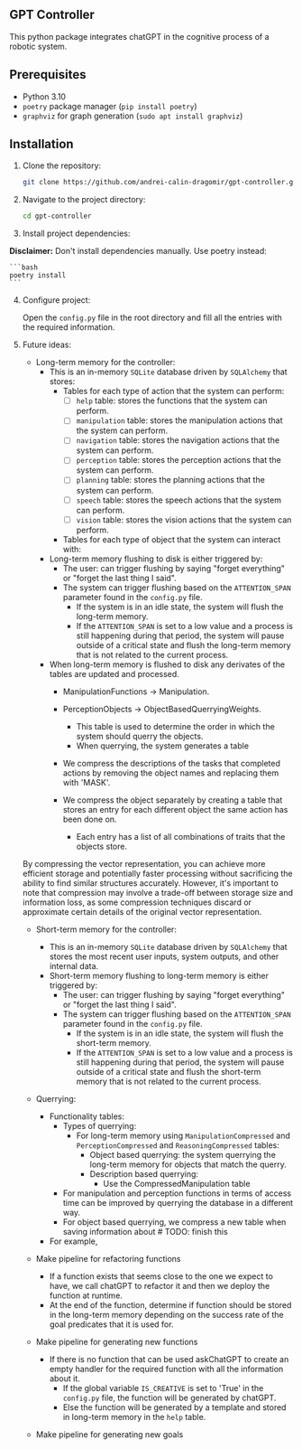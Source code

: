 ## GPT Controller

This python package integrates chatGPT in the cognitive process of a robotic system.

## Prerequisites

- Python 3.10
- `poetry` package manager (`pip install poetry`)
- `graphviz` for graph generation (`sudo apt install graphviz`) 

## Installation

1. Clone the repository:

   ```bash
   git clone https://github.com/andrei-calin-dragomir/gpt-controller.git

2. Navigate to the project directory:

    ```bash
    cd gpt-controller

3. Install project dependencies:

**Disclaimer:** Don't install dependencies manually. Use poetry instead:

    ```bash
    poetry install
    ```
4. Configure project:

    Open the `config.py` file in the root directory and fill all the entries with the required information.

5. Future ideas:
    - Long-term memory for the controller:
        - This is an in-memory `SQLite` database driven by `SQLAlchemy` that stores:
            - Tables for each type of action that the system can perform:
                - [ ] `help` table: stores the functions that the system can perform.
                - [ ] `manipulation` table: stores the manipulation actions that the system can perform.
                - [ ] `navigation` table: stores the navigation actions that the system can perform.
                - [ ] `perception` table: stores the perception actions that the system can perform.
                - [ ] `planning` table: stores the planning actions that the system can perform.
                - [ ] `speech` table: stores the speech actions that the system can perform.
                - [ ] `vision` table: stores the vision actions that the system can perform.
            - Tables for each type of object that the system can interact with:
        - Long-term memory flushing to disk is either triggered by:
            - The user: can trigger flushing by saying "forget everything" or "forget the last thing I said".
            - The system can trigger flushing based on the `ATTENTION_SPAN` parameter found in the `config.py` file.
                - If the system is in an idle state, the system will flush the long-term memory.
                - If the `ATTENTION_SPAN` is set to a low value and a process is still happening during that period, the system will pause outside of a critical state and flush the long-term memory that is not related to the current process.
        - When long-term memory is flushed to disk any derivates of the tables are updated and processed.
            - ManipulationFunctions -> Manipulation.
            - PerceptionObjects -> ObjectBasedQuerryingWeights.
                - This table is used to determine the order in which the system should querry the objects.
                - When querrying, the system generates a table

            - We compress the descriptions of the tasks that completed actions by removing the object names and replacing them with 'MASK'.
            - We compress the object separately by creating a table that stores an entry for each different object the same action has been done on.
                - Each entry has a list of all combinations of traits that the objects store.


    By compressing the vector representation, you can achieve more efficient storage and potentially faster processing without sacrificing the ability to find similar structures accurately. However, it's important to note that compression may involve a trade-off between storage size and information loss, as some compression techniques discard or approximate certain details of the original vector representation.
        
    - Short-term memory for the controller:
        - This is an in-memory `SQLite` database driven by `SQLAlchemy` that stores the most recent user inputs, system outputs, and other internal data.
        - Short-term memory flushing to long-term memory is either triggered by:
            - The user: can trigger flushing by saying "forget everything" or "forget the last thing I said".
            - The system can trigger flushing based on the `ATTENTION_SPAN` parameter found in the `config.py` file.
                - If the system is in an idle state, the system will flush the short-term memory.
                - If the `ATTENTION_SPAN` is set to a low value and a process is still happening during that period, the system will pause outside of a critical state and flush the short-term memory that is not related to the current process.

    - Querrying:
        - Functionality tables:
            - Types of querrying:
                - For long-term memory using `ManipulationCompressed` and `PerceptionCompressed` and `ReasoningCompressed` tables:
                    - Object based querrying: the system querrying the long-term memory for objects that match the querry.
                    - Description based querrying:
                        - Use the CompressedManipulation table 
            - For manipulation and perception functions  in terms of access time can be improved by querrying the database in a different way.
            - For object based querrying, we compress a new table when saving information about # TODO: finish this
        - For example,
    
    - Make pipeline for refactoring functions
        - If a function exists that seems close to the one we expect to have, we call chatGPT to refactor it and then we deploy the function at runtime.
        - At the end of the function, determine if function should be stored in the long-term memory depending on the success rate of the goal predicates that it is used for.
    - Make pipeline for generating new functions
        - If there is no function that can be used askChatGPT to create an empty handler for the required function with all the information about it.
            - If the global variable `IS_CREATIVE` is set to 'True' in the `config.py` file, the function will be generated by chatGPT.
            - Else the function will be generated by a template and stored in long-term memory in the `help` table.
    - Make pipeline for generating new goals
